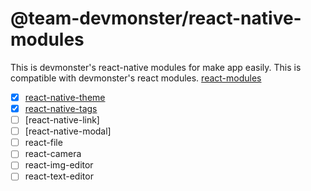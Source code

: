# @team-devmonster/react-native-modules

This is devmonster's react-native modules for make app easily. This is compatible with devmonster's react modules.
[react-modules](https://github.com/team-devmonster/react-modules)

- [x] [react-native-theme](https://www.npmjs.com/package/@team-devmonster/react-native-theme)
- [x] [react-native-tags](https://www.npmjs.com/package/@team-devmonster/react-native-tags)
- [ ] [react-native-link]
- [ ] [react-native-modal]
- [ ] react-file
- [ ] react-camera
- [ ] react-img-editor
- [ ] react-text-editor
